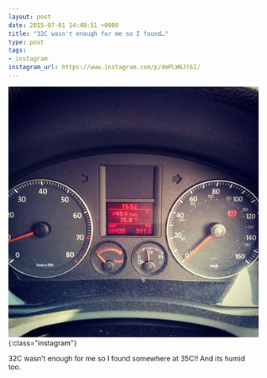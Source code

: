 ```yaml
---
layout: post
date: 2015-07-01 14:48:51 +0000
title: "32C wasn't enough for me so I found…"
type: post
tags:
- instagram
instagram_url: https://www.instagram.com/p/4mPLW6Jt6I/
---
```


![Instagram - 4mPLW6Jt6I](/img/4mPLW6Jt6I.jpg){:class="instagram"}

32C wasn't enough for me so I found somewhere at 35C!! And its humid too.
